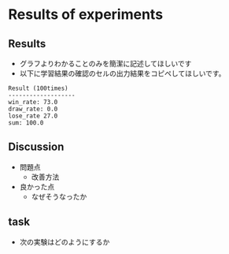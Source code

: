 # Results of experiments

## Results
- グラフよりわかることのみを簡潔に記述してほしいです
- 以下に学習結果の確認のセルの出力結果をコピペしてほしいです。
```
Result (100times)
-------------------
win_rate: 73.0
draw_rate: 0.0
lose_rate 27.0
sum: 100.0
```

## Discussion 
- 問題点
  - 改善方法
- 良かった点
  - なぜそうなったか

## task 
- 次の実験はどのようにするか




